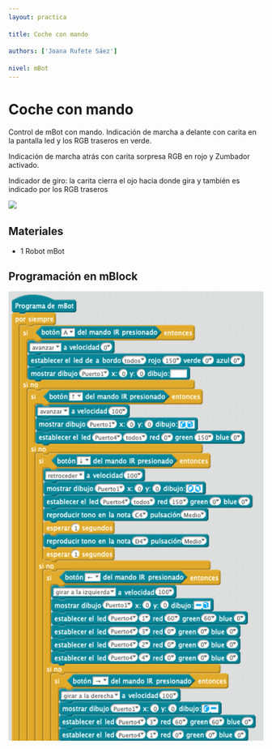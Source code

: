 ```yaml
---
layout: practica

title: Coche con mando

authors: ['Joana Rufete Sáez']

nivel: mBot
---
```


# Coche con mando

Control de mBot con mando. Indicación de marcha a delante con carita en la pantalla led y los  RGB traseros en verde.

Indicación de marcha atrás con carita sorpresa RGB en rojo y Zumbador activado.

Indicador de giro: la carita cierra el ojo hacia donde gira y también es indicado por los RGB traseros

![](practica.gif)

## Materiales

- 1 Robot mBot

## Programación en mBlock

![](mblock.png)
